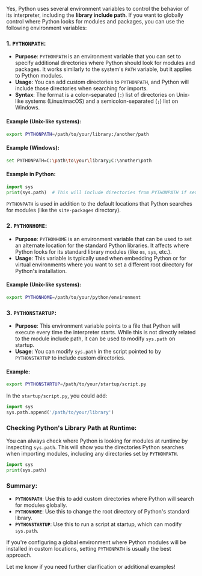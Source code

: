 Yes, Python uses several environment variables to control the behavior of its interpreter, including the **library include path**. If you want to globally control where Python looks for modules and packages, you can use the following environment variables:

### 1. **`PYTHONPATH`**:
   - **Purpose**: `PYTHONPATH` is an environment variable that you can set to specify additional directories where Python should look for modules and packages. It works similarly to the system's `PATH` variable, but it applies to Python modules.
   - **Usage**: You can add custom directories to `PYTHONPATH`, and Python will include those directories when searching for imports.
   - **Syntax**: The format is a colon-separated (`:`) list of directories on Unix-like systems (Linux/macOS) and a semicolon-separated (`;`) list on Windows.

#### Example (Unix-like systems):
```bash
export PYTHONPATH=/path/to/your/library:/another/path
```

#### Example (Windows):
```bash
set PYTHONPATH=C:\path\to\your\library;C:\another\path
```

#### Example in Python:
```python
import sys
print(sys.path)  # This will include directories from PYTHONPATH if set
```

`PYTHONPATH` is used in addition to the default locations that Python searches for modules (like the `site-packages` directory).

### 2. **`PYTHONHOME`**:
   - **Purpose**: `PYTHONHOME` is an environment variable that can be used to set an alternate location for the standard Python libraries. It affects where Python looks for its standard library modules (like `os`, `sys`, etc.).
   - **Usage**: This variable is typically used when embedding Python or for virtual environments where you want to set a different root directory for Python's installation.

#### Example (Unix-like systems):
```bash
export PYTHONHOME=/path/to/your/python/environment
```

### 3. **`PYTHONSTARTUP`**:
   - **Purpose**: This environment variable points to a file that Python will execute every time the interpreter starts. While this is not directly related to the module include path, it can be used to modify `sys.path` on startup.
   - **Usage**: You can modify `sys.path` in the script pointed to by `PYTHONSTARTUP` to include custom directories.

#### Example:
```bash
export PYTHONSTARTUP=/path/to/your/startup/script.py
```

In the `startup/script.py`, you could add:
```python
import sys
sys.path.append('/path/to/your/library')
```

### Checking Python's Library Path at Runtime:
You can always check where Python is looking for modules at runtime by inspecting `sys.path`. This will show you the directories Python searches when importing modules, including any directories set by `PYTHONPATH`.

```python
import sys
print(sys.path)
```

### Summary:
- **`PYTHONPATH`**: Use this to add custom directories where Python will search for modules globally.
- **`PYTHONHOME`**: Use this to change the root directory of Python's standard library.
- **`PYTHONSTARTUP`**: Use this to run a script at startup, which can modify `sys.path`.

If you're configuring a global environment where Python modules will be installed in custom locations, setting `PYTHONPATH` is usually the best approach.

Let me know if you need further clarification or additional examples!
